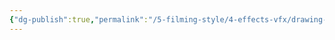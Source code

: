 ```yaml
---
{"dg-publish":true,"permalink":"/5-filming-style/4-effects-vfx/drawing-2024-09-13-08-02-49-excalidraw/","tags":["excalidraw"],"noteIcon":"2"}
---
```

<style> .container {font-family: sans-serif; text-align: center;} .button-wrapper button {z-index: 1;height: 40px; width: 100px; margin: 10px;padding: 5px;} .excalidraw .App-menu_top .buttonList { display: flex;} .excalidraw-wrapper { height: 800px; margin: 50px; position: relative;} :root[dir="ltr"] .excalidraw .layer-ui__wrapper .zen-mode-transition.App-menu_bottom--transition-left {transform: none;} </style><script src="https://cdn.jsdelivr.net/npm/react@17/umd/react.production.min.js"></script><script src="https://cdn.jsdelivr.net/npm/react-dom@17/umd/react-dom.production.min.js"></script><script type="text/javascript" src="https://cdn.jsdelivr.net/npm/@excalidraw/excalidraw@0/dist/excalidraw.production.min.js"></script><div id="Drawing_2024-09-13_0802.49.excalidraw.md"></div><script>(function(){const InitialData={"type":"excalidraw","version":2,"source":"https://github.com/zsviczian/obsidian-excalidraw-plugin/releases/tag/2.3.0","elements":[{"type":"image","version":281,"versionNonce":173166771,"index":"a0","isDeleted":false,"id":"QT3c9mm0","fillStyle":"hachure","strokeWidth":1,"strokeStyle":"solid","roughness":1,"opacity":100,"angle":0,"x":395.40954167995847,"y":-198.03592216642733,"strokeColor":"#000000","backgroundColor":"transparent","width":414.3846081083835,"height":663.0153729734136,"seed":14123,"groupIds":[],"frameId":null,"roundness":null,"boundElements":[],"updated":1726212291201,"link":null,"locked":false,"status":"pending","fileId":"f6422f99e21057aeac28c0e83c76069f3cfb9b58","scale":[1,1]},{"type":"text","version":41,"versionNonce":1830540925,"index":"a0V","isDeleted":false,"id":"4zxRz91r","fillStyle":"solid","strokeWidth":2,"strokeStyle":"solid","roughness":1,"opacity":100,"angle":0,"x":514.7999267578126,"y":156.56248219807946,"strokeColor":"#1e1e1e","backgroundColor":"transparent","width":24.099990844726562,"height":25,"seed":1181953651,"groupIds":[],"frameId":null,"roundness":null,"boundElements":[],"updated":1726212144045,"link":null,"locked":false,"fontSize":20,"fontFamily":5,"text":"da","rawText":"da","textAlign":"left","verticalAlign":"top","containerId":null,"originalText":"da","autoResize":true,"lineHeight":1.25},{"type":"embeddable","version":54,"versionNonce":263603943,"index":"a1","isDeleted":false,"id":"Ebsp1wTd","fillStyle":"hachure","strokeWidth":1,"strokeStyle":"solid","roughness":1,"opacity":100,"angle":0,"x":-856.6338644928035,"y":-34.069570273582286,"strokeColor":"transparent","backgroundColor":"transparent","width":338.79998779296875,"height":397.1999816894531,"seed":12025,"groupIds":[],"frameId":null,"roundness":null,"boundElements":[],"updated":1726211216991,"link":"[[18404158.mp4]]","locked":false,"customData":{"mdProps":{"useObsidianDefaults":false,"backgroundMatchCanvas":false,"backgroundMatchElement":true,"backgroundColor":"#fff","backgroundOpacity":60,"borderMatchElement":true,"borderColor":"#fff","borderOpacity":0,"filenameVisible":false}},"scale":[1,1]},{"type":"embeddable","version":70,"versionNonce":756070023,"index":"a2","isDeleted":false,"id":"dA4tyHl0","fillStyle":"hachure","strokeWidth":1,"strokeStyle":"solid","roughness":1,"opacity":100,"angle":0,"x":-864.7978838634981,"y":178.41133350101944,"strokeColor":"transparent","backgroundColor":"transparent","width":372.8974024872799,"height":383.13385875353885,"seed":83639,"groupIds":[],"frameId":null,"roundness":null,"boundElements":[],"updated":1726211228518,"link":"[[54168093.mp4]]","locked":false,"customData":{"mdProps":{"useObsidianDefaults":false,"backgroundMatchCanvas":false,"backgroundMatchElement":true,"backgroundColor":"#fff","backgroundOpacity":60,"borderMatchElement":true,"borderColor":"#fff","borderOpacity":0,"filenameVisible":false}},"scale":[1,1]},{"type":"embeddable","version":116,"versionNonce":1167819197,"index":"a3","isDeleted":false,"id":"1qDpnep7","fillStyle":"hachure","strokeWidth":1,"strokeStyle":"solid","roughness":1,"opacity":100,"angle":0,"x":-877.5934460611224,"y":-168.7749191674792,"strokeColor":"transparent","backgroundColor":"transparent","width":342.1880011477059,"height":220.20371312010883,"seed":7477,"groupIds":[],"frameId":null,"roundness":null,"boundElements":[],"updated":1726211237191,"link":"[[14240466.mp4]]","locked":false,"customData":{"mdProps":{"useObsidianDefaults":false,"backgroundMatchCanvas":false,"backgroundMatchElement":true,"backgroundColor":"#fff","backgroundOpacity":60,"borderMatchElement":true,"borderColor":"#fff","borderOpacity":0,"filenameVisible":false}},"scale":[1,1]},{"type":"embeddable","version":112,"versionNonce":543996605,"index":"a4","isDeleted":false,"id":"i6kmmdMe","fillStyle":"hachure","strokeWidth":1,"strokeStyle":"solid","roughness":1,"opacity":100,"angle":0,"x":-857.9735579921272,"y":435.1756181874262,"strokeColor":"transparent","backgroundColor":"transparent","width":361.807889216701,"height":282.4754426403874,"seed":98576,"groupIds":[],"frameId":null,"roundness":null,"boundElements":[],"updated":1726211247407,"link":"[[VIDEOHIVE EARTH MAP CONNECTIONS V2.1 - INTRO HD.mp4]]","locked":false,"customData":{"mdProps":{"useObsidianDefaults":false,"backgroundMatchCanvas":false,"backgroundMatchElement":true,"backgroundColor":"#fff","backgroundOpacity":60,"borderMatchElement":true,"borderColor":"#fff","borderOpacity":0,"filenameVisible":false}},"scale":[1,1]},{"type":"embeddable","version":140,"versionNonce":681187645,"index":"a5","isDeleted":false,"id":"65jwnqiI","fillStyle":"hachure","strokeWidth":1,"strokeStyle":"solid","roughness":1,"opacity":100,"angle":0,"x":-863.9448268591781,"y":563.9842483567929,"strokeColor":"transparent","backgroundColor":"transparent","width":371.1912884786399,"height":307.2135425721133,"seed":11861,"groupIds":[],"frameId":null,"roundness":null,"boundElements":[],"updated":1726211260563,"link":"[[Videohive PARALLAXER 3 - One click 3D Parallax Script V3 - INTRO HD.mp4]]","locked":false,"customData":{"mdProps":{"useObsidianDefaults":false,"backgroundMatchCanvas":false,"backgroundMatchElement":true,"backgroundColor":"#fff","backgroundOpacity":60,"borderMatchElement":true,"borderColor":"#fff","borderOpacity":0,"filenameVisible":false}},"scale":[1,1]},{"type":"text","version":149,"versionNonce":1284219101,"index":"a6","isDeleted":false,"id":"56Y84ZhO","fillStyle":"solid","strokeWidth":2,"strokeStyle":"solid","roughness":1,"opacity":100,"angle":0,"x":133.32013171046208,"y":-167.10262442828088,"strokeColor":"#1e1e1e","backgroundColor":"transparent","width":760.4994506835938,"height":225,"seed":514524605,"groupIds":[],"frameId":null,"roundness":null,"boundElements":[],"updated":1726212174282,"link":null,"locked":false,"fontSize":20,"fontFamily":5,"text":"<iframe \n    height=\"800\" \n    width=\"700\" \n    src=\"https://nulledbb.com/forum-Graphics-Leaks?page=12&sortby=views\" \n    frameborder=\"1\" \n    allowfullscreen \n    style=\"float: left; margin-right: 20px; border: none;\">\n</iframe>\n","rawText":"<iframe \n    height=\"800\" \n    width=\"700\" \n    src=\"https://nulledbb.com/forum-Graphics-Leaks?page=12&sortby=views\" \n    frameborder=\"1\" \n    allowfullscreen \n    style=\"float: left; margin-right: 20px; border: none;\">\n</iframe>\n","textAlign":"left","verticalAlign":"top","containerId":null,"originalText":"<iframe \n    height=\"800\" \n    width=\"700\" \n    src=\"https://nulledbb.com/forum-Graphics-Leaks?page=12&sortby=views\" \n    frameborder=\"1\" \n    allowfullscreen \n    style=\"float: left; margin-right: 20px; border: none;\">\n</iframe>\n","autoResize":true,"lineHeight":1.25},{"type":"text","version":51,"versionNonce":159688531,"index":"a9","isDeleted":false,"id":"LKGKJ7i5","fillStyle":"solid","strokeWidth":2,"strokeStyle":"solid","roughness":1,"opacity":100,"angle":0,"x":381.9354944157907,"y":155.8716666640293,"strokeColor":"#1e1e1e","backgroundColor":"transparent","width":760.4994506835938,"height":225,"seed":812286931,"groupIds":[],"frameId":null,"roundness":null,"boundElements":[],"updated":1726212158691,"link":null,"locked":false,"fontSize":20,"fontFamily":5,"text":"<iframe \n    height=\"800\" \n    width=\"700\" \n    src=\"https://nulledbb.com/forum-Graphics-Leaks?page=12&sortby=views\" \n    frameborder=\"1\" \n    allowfullscreen \n    style=\"float: left; margin-right: 20px; border: none;\">\n</iframe>\n","rawText":"<iframe \n    height=\"800\" \n    width=\"700\" \n    src=\"https://nulledbb.com/forum-Graphics-Leaks?page=12&sortby=views\" \n    frameborder=\"1\" \n    allowfullscreen \n    style=\"float: left; margin-right: 20px; border: none;\">\n</iframe>\n","textAlign":"left","verticalAlign":"top","containerId":null,"originalText":"<iframe \n    height=\"800\" \n    width=\"700\" \n    src=\"https://nulledbb.com/forum-Graphics-Leaks?page=12&sortby=views\" \n    frameborder=\"1\" \n    allowfullscreen \n    style=\"float: left; margin-right: 20px; border: none;\">\n</iframe>\n","autoResize":true,"lineHeight":1.25},{"type":"embeddable","version":172,"versionNonce":1745897555,"index":"aA","isDeleted":false,"id":"kUm5HEjNQLfhgMekjNxhD","fillStyle":"solid","strokeWidth":2,"strokeStyle":"solid","roughness":1,"opacity":100,"angle":0,"x":-420.7312332860322,"y":-236.12827738707767,"strokeColor":"transparent","backgroundColor":"transparent","width":560,"height":840,"seed":119218067,"groupIds":[],"frameId":null,"roundness":{"type":3},"boundElements":[],"updated":1726212271237,"link":"https://nulledbb.com/forum-Graphics-Leaks?page=12&sortby=views","locked":false,"scale":[1,1]},{"type":"embeddable","version":162,"versionNonce":1257607515,"index":"aB","isDeleted":false,"id":"JwSSUuoM","fillStyle":"hachure","strokeWidth":1,"strokeStyle":"solid","roughness":1,"opacity":100,"angle":0,"x":-314.73107052561556,"y":55.20506103251904,"strokeColor":"transparent","backgroundColor":"transparent","width":500,"height":500,"seed":12576,"groupIds":[],"frameId":null,"roundness":null,"boundElements":[],"updated":1726212257983,"link":"[[18404158.mp4]]","locked":false,"customData":{"mdProps":{"useObsidianDefaults":false,"backgroundMatchCanvas":false,"backgroundMatchElement":true,"backgroundColor":"#fff","backgroundOpacity":60,"borderMatchElement":true,"borderColor":"#fff","borderOpacity":0,"filenameVisible":false}},"scale":[1,1]},{"type":"text","version":46,"versionNonce":582055773,"index":"aF","isDeleted":false,"id":"Bs38tSmT","fillStyle":"solid","strokeWidth":2,"strokeStyle":"solid","roughness":1,"opacity":100,"angle":0,"x":-364.24601887279584,"y":695.805592647379,"strokeColor":"#1e1e1e","backgroundColor":"transparent","width":1289.700439453125,"height":25,"seed":1195250205,"groupIds":[],"frameId":null,"roundness":null,"boundElements":[],"updated":1726212459001,"link":"obsidian://open?vault=All%20in%20obs%20vault&file=5Filming%20%2C%20Style%2FScreenshot%202024-05-01%20201835.png","locked":false,"fontSize":20,"fontFamily":5,"text":"🌐obsidian://open?vault=All%20in%20obs%20vault&file=5Filming%20%2C%20Style%2FScreenshot%202024-05-01%20201835.png","rawText":"obsidian://open?vault=All%20in%20obs%20vault&file=5Filming%20%2C%20Style%2FScreenshot%202024-05-01%20201835.png","textAlign":"left","verticalAlign":"top","containerId":null,"originalText":"🌐obsidian://open?vault=All%20in%20obs%20vault&file=5Filming%20%2C%20Style%2FScreenshot%202024-05-01%20201835.png","autoResize":true,"lineHeight":1.25},{"type":"text","version":2,"versionNonce":2109881405,"index":"aH","isDeleted":false,"id":"jB3rmihT","fillStyle":"hachure","strokeWidth":1,"strokeStyle":"solid","roughness":1,"opacity":100,"angle":0,"x":397.42074951913105,"y":554.1389259807124,"strokeColor":"#1e1e1e","backgroundColor":"transparent","width":145.45989990234375,"height":25,"seed":46176,"groupIds":[],"frameId":null,"roundness":null,"boundElements":[],"updated":1726212542334,"link":null,"locked":false,"fontSize":20,"fontFamily":5,"text":"5Filming , Style","rawText":"5Filming , Style","textAlign":"left","verticalAlign":"top","containerId":null,"originalText":"5Filming , Style","autoResize":true,"lineHeight":1.25},{"type":"text","version":2,"versionNonce":1216877939,"index":"aI","isDeleted":false,"id":"KFFXocug","fillStyle":"hachure","strokeWidth":1,"strokeStyle":"solid","roughness":1,"opacity":100,"angle":0,"x":294.0874161857978,"y":480.8055926473791,"strokeColor":"#1e1e1e","backgroundColor":"transparent","width":132.69992065429688,"height":25,"seed":59898,"groupIds":[],"frameId":null,"roundness":null,"boundElements":[],"updated":1726212559740,"link":null,"locked":false,"fontSize":20,"fontFamily":5,"text":"4Effects VFX","rawText":"4Effects VFX","textAlign":"left","verticalAlign":"top","containerId":null,"originalText":"4Effects VFX","autoResize":true,"lineHeight":1.25},{"type":"text","version":3,"versionNonce":2050223795,"index":"aK","isDeleted":false,"id":"IYFXj9bn","fillStyle":"hachure","strokeWidth":1,"strokeStyle":"solid","roughness":1,"opacity":100,"angle":0,"x":-399.1346975294799,"y":769.9775804274593,"strokeColor":"#1e1e1e","backgroundColor":"transparent","width":332.7998046875,"height":25,"seed":45610,"groupIds":[],"frameId":null,"roundness":null,"boundElements":[],"updated":1726213088565,"link":null,"locked":false,"fontSize":20,"fontFamily":5,"text":"6. Youtube, SEO , Sites , Web Dev","rawText":"6. Youtube, SEO , Sites , Web Dev","textAlign":"left","verticalAlign":"top","containerId":null,"originalText":"6. Youtube, SEO , Sites , Web Dev","autoResize":true,"lineHeight":1.25},{"type":"text","version":3,"versionNonce":1141430419,"index":"aL","isDeleted":false,"id":"UV4HTP3G","fillStyle":"hachure","strokeWidth":1,"strokeStyle":"solid","roughness":1,"opacity":100,"angle":0,"x":-628.2459239292195,"y":1115.1997992588397,"strokeColor":"#1e1e1e","backgroundColor":"transparent","width":425.6806640625,"height":25,"seed":87400,"groupIds":[],"frameId":null,"roundness":null,"boundElements":[],"updated":1726213152705,"link":"[[Screenshot 2024-05-01 201835.png]]","locked":false,"fontSize":20,"fontFamily":5,"text":"📍[[Screenshot 2024-05-01 201835.png]]","rawText":"[[Screenshot 2024-05-01 201835.png]]","textAlign":"left","verticalAlign":"top","containerId":null,"originalText":"📍[[Screenshot 2024-05-01 201835.png]]","autoResize":true,"lineHeight":1.25},{"type":"text","version":64,"versionNonce":1095046771,"index":"aN","isDeleted":false,"id":"Yr67jjQK","fillStyle":"solid","strokeWidth":2,"strokeStyle":"solid","roughness":1,"opacity":100,"angle":0,"x":-129.30331174049627,"y":939.0607395735763,"strokeColor":"#1e1e1e","backgroundColor":"transparent","width":632.1087646484375,"height":18.599975585937507,"seed":650247037,"groupIds":[],"frameId":null,"roundness":null,"boundElements":[],"updated":1726213307182,"link":"[[BIG Scale/Pasted image 20240711080949]]","locked":false,"fontSize":14.879980468750006,"fontFamily":5,"text":"📍[[![My Image]]](https://nulledbb.com/forum-Graphics-Leaks?page=12&sortby=views)","rawText":"[![My Image](BIG Scale/Pasted image 20240711080949)](https://nulledbb.com/forum-Graphics-Leaks?page=12&sortby=views)","textAlign":"left","verticalAlign":"top","containerId":null,"originalText":"📍[[![My Image]]](https://nulledbb.com/forum-Graphics-Leaks?page=12&sortby=views)","autoResize":true,"lineHeight":1.25},{"type":"text","version":2,"versionNonce":207132317,"index":"aO","isDeleted":false,"id":"Ljlt6UTL","fillStyle":"hachure","strokeWidth":1,"strokeStyle":"solid","roughness":1,"opacity":100,"angle":0,"x":-391.57925048086895,"y":823.9607639876388,"strokeColor":"#1e1e1e","backgroundColor":"transparent","width":100.25993347167969,"height":25,"seed":28737,"groupIds":[],"frameId":null,"roundness":null,"boundElements":[],"updated":1726213233261,"link":null,"locked":false,"fontSize":20,"fontFamily":5,"text":"BIG Scale","rawText":"BIG Scale","textAlign":"left","verticalAlign":"top","containerId":null,"originalText":"BIG Scale","autoResize":true,"lineHeight":1.25},{"type":"image","version":141,"versionNonce":76634741,"index":"aP","isDeleted":false,"id":"WJ2dEUi8","fillStyle":"hachure","strokeWidth":1,"strokeStyle":"solid","roughness":1,"opacity":100,"angle":0,"x":858.4208715894435,"y":426.03588300619344,"strokeColor":"transparent","backgroundColor":"transparent","width":236,"height":285,"seed":2730,"groupIds":[],"frameId":null,"roundness":null,"boundElements":[],"updated":1726213384458,"link":"[[https://nulledbb.com/forum-Graphics-Leaks?page=12&sortby=views]]","locked":false,"status":"pending","fileId":"9ed5fdb65c31492ca5a80d7f4f7b01cd5d5818e0","scale":[1,1]},{"id":"hkc9CNos","type":"text","x":-879.579250480869,"y":-230.839239064119,"width":150.3398895263672,"height":50,"angle":0,"strokeColor":"#1e1e1e","backgroundColor":"transparent","fillStyle":"solid","strokeWidth":2,"strokeStyle":"solid","roughness":1,"opacity":100,"groupIds":[],"frameId":null,"index":"aR","roundness":null,"seed":287778493,"version":13,"versionNonce":886104051,"isDeleted":false,"boundElements":null,"updated":1726213433209,"link":null,"locked":false,"text":"dg-publish: true\n","rawText":"dg-publish: true\n","fontSize":20,"fontFamily":5,"textAlign":"left","verticalAlign":"top","containerId":null,"originalText":"dg-publish: true\n","autoResize":true,"lineHeight":1.25}],"appState":{"theme":"light","viewBackgroundColor":"#ffffff","currentItemStrokeColor":"#1e1e1e","currentItemBackgroundColor":"transparent","currentItemFillStyle":"solid","currentItemStrokeWidth":2,"currentItemStrokeStyle":"solid","currentItemRoughness":1,"currentItemOpacity":100,"currentItemFontFamily":5,"currentItemFontSize":20,"currentItemTextAlign":"left","currentItemStartArrowhead":null,"currentItemEndArrowhead":"arrow","scrollX":1157.579250480869,"scrollY":285.88922685708775,"zoom":{"value":0.5},"currentItemRoundness":"round","gridSize":null,"gridColor":{"Bold":"#C9C9C9","Regular":"#EDEDED"},"currentStrokeOptions":null,"previousGridSize":null,"frameRendering":{"enabled":true,"clip":true,"name":true,"outline":true},"objectsSnapModeEnabled":false},"files":{}};InitialData.scrollToContent=true;App=()=>{const e=React.useRef(null),t=React.useRef(null),[n,i]=React.useState({width:void 0,height:void 0});return React.useEffect(()=>{i({width:t.current.getBoundingClientRect().width,height:t.current.getBoundingClientRect().height});const e=()=>{i({width:t.current.getBoundingClientRect().width,height:t.current.getBoundingClientRect().height})};return window.addEventListener("resize",e),()=>window.removeEventListener("resize",e)},[t]),React.createElement(React.Fragment,null,React.createElement("div",{className:"excalidraw-wrapper",ref:t},React.createElement(ExcalidrawLib.Excalidraw,{ref:e,width:n.width,height:n.height,initialData:InitialData,viewModeEnabled:!0,zenModeEnabled:!0,gridModeEnabled:!1})))},excalidrawWrapper=document.getElementById("Drawing_2024-09-13_0802.49.excalidraw.md");ReactDOM.render(React.createElement(App),excalidrawWrapper);})();</script>
